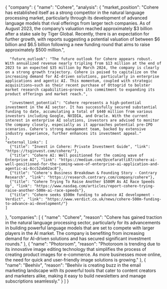 {
  "company": {
    "name": "Cohere",
    "analysis": {
      "market_position": "Cohere has established itself as a strong competitor in the natural language processing market, particularly through its development of advanced language models that rival offerings from larger tech companies. As of August 2023, the company’s valuation reached approximately $3 billion after a stake sale by Tiger Global. Recently, there is an expectation for further growth, with reports suggesting a potential valuation of between $6 billion and $6.5 billion following a new funding round that aims to raise approximately $500 million.",
      
      "future_outlook": "The future outlook for Cohere appears robust. With annualized revenue nearly tripling from $13 million at the end of 2023 to an expected $35 million by March 2024, the company is clearly on a strong growth trajectory. Cohere is poised to capitalize on the increasing demand for AI-driven solutions, particularly in enterprise applications and agentic AI. This momentum, coupled with strategic acquisitions—such as their recent purchase of Ottogrid to bolster market research capabilities—proves its commitment to expanding its product offerings and market reach.",
      
      "investment_potential": "Cohere represents a high-potential investment in the AI sector. It has successfully secured substantial funding to date, accumulating a total of $440 million from various investors including Google, NVIDIA, and Oracle. With the current interest in enterprise AI solutions, investors are advised to monitor the company closely, especially as it approaches potential pre-IPO scenarios. Cohere's strong management team, backed by extensive industry experience, further enhances its investment appeal."
    },
    "external_links": [
      {"title": "Invest in Cohere: Private Investment Guide", "link": "https://tsginvest.com/cohere/"},
      {"title": "Cohere AI: Well positioned for the coming wave of Enterprise AI", "link": "https://medium.com/@zcefaratti87/cohere-ai-well-positioned-for-the-coming-wave-of-enterprise-ai-application-and-agentic-ai-8cc52ab02ac8"},
      {"title": "Cohere's Business Breakdown & Founding Story - Contrary Research", "link": "https://research.contrary.com/company/cohere"},
      {"title": "Cohere Trying To Raise Another $500M As AI Race Speeds Up", "link": "https://www.nasdaq.com/articles/report-cohere-trying-raise-another-500m-ai-race-speeds"},
      {"title": "Cohere seeks $500m funding to advance AI development - Verdict", "link": "https://www.verdict.co.uk/news/cohere-500m-funding-to-advance-ai-development/"}
    ]
  },
  "companies": [
    {
      "name": "Cohere",
      "reason": "Cohere has gained traction in the natural language processing sector, particularly for its advancements in building powerful language models that are set to compete with larger players in the AI market. The company is benefiting from increasing demand for AI-driven solutions and has secured significant investment rounds."
    },
    {
      "name": "Photoroom",
      "reason": "Photoroom is trending due to its innovative image editing technology that simplifies the process of creating product images for e-commerce. As more businesses move online, the need for quick and user-friendly image solutions is growing."
    },
    {
      "name": "Beehiiv",
      "reason": "Beehiiv is creating buzz in the email marketing landscape with its powerful tools that cater to content creators and marketers alike, making it easy to build newsletters and manage subscriptions seamlessly."
    }
  ]
}